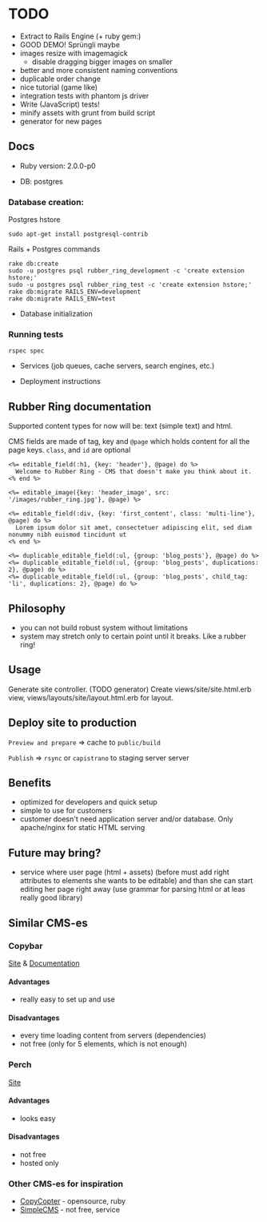 # TODO
- Extract to Rails Engine (+ ruby gem:)
- GOOD DEMO! Sprüngli maybe
- images resize with imagemagick
	- disable dragging bigger images on smaller
- better and more consistent naming conventions
- duplicable order change
- nice tutorial (game like)
- integration tests with phantom js driver
- Write (JavaScript) tests!
- minify assets with grunt from build script
- generator for new pages

## Docs

* Ruby version: 2.0.0-p0

* DB: postgres

### Database creation:

Postgres hstore

    sudo apt-get install postgresql-contrib

Rails + Postgres commands

	rake db:create
    sudo -u postgres psql rubber_ring_development -c 'create extension hstore;'
    sudo -u postgres psql rubber_ring_test -c 'create extension hstore;'
    rake db:migrate RAILS_ENV=development
    rake db:migrate RAILS_ENV=test


* Database initialization

### Running tests

    rspec spec

* Services (job queues, cache servers, search engines, etc.)

* Deployment instructions

## Rubber Ring documentation

Supported content types for now will be: text (simple text) and html.

CMS fields are made of tag, key and `@page` which holds content for all the page keys. `class`, and `id` are optional
	
	<%= editable_field(:h1, {key: 'header'}, @page) do %>
	  Welcome to Rubber Ring - CMS that doesn't make you think about it.
	<% end %>

	<%= editable_image({key: 'header_image', src: '/images/rubber_ring.jpg'}, @page) %>
	
	<%= editable_field(:div, {key: 'first_content', class: 'multi-line'}, @page) do %>
	  Lorem ipsum dolor sit amet, consectetuer adipiscing elit, sed diam nonummy nibh euismod tincidunt ut
	<% end %>
	
	<%= duplicable_editable_field(:ul, {group: 'blog_posts'}, @page) do %>
	<%= duplicable_editable_field(:ul, {group: 'blog_posts', duplications: 2}, @page) do %>
	<%= duplicable_editable_field(:ul, {group: 'blog_posts', child_tag: 'li', duplications: 2}, @page) do %>

## Philosophy

* you can not build robust system without limitations
* system may stretch only to certain point until it breaks. Like a rubber ring!

## Usage

Generate site controller. (TODO generator)
Create views/site/site.html.erb view, views/layouts/site/layout.html.erb for layout.

## Deploy site to production

`Preview and prepare` => cache to `public/build`

`Publish` => `rsync` or `capistrano` to staging server server

## Benefits

- optimized for developers and quick setup
- simple to use for customers
- customer doesn't need application server and/or database. Only apache/nginx for static HTML serving 

## Future may bring?

- service where user page (html + assets) (before must add right attributes to elements she wants to be editable) and than she can start editing her page right away (use grammar for parsing html or at leas really good library)


## Similar CMS-es

### Copybar

[Site](https://copybar.io) & [Documentation](https://copybar.io/documentation#quickstartUsers)

#### Advantages
- really easy to set up and use

#### Disadvantages
- every time loading content from servers (dependencies)
- not free (only for 5 elements, which is not enough)

### Perch
[Site](http://grabaperch.com/)

#### Advantages
- looks easy

#### Disadvantages
- not free
- hosted only

### Other CMS-es for inspiration
- [CopyCopter](http://copycopter.com) - opensource, ruby
- [SimpleCMS](http://www.simplecms.com) - not free, service
